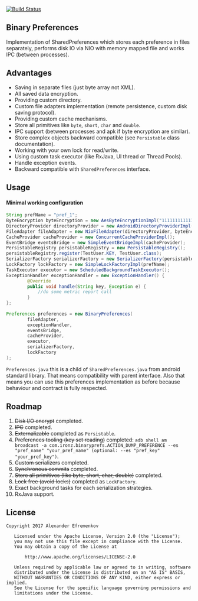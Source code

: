 [![Build Status](https://travis-ci.org/iamironz/binaryprefs.svg?branch=master)](https://travis-ci.org/iamironz/binaryprefs)

## Binary Preferences

Implementation of SharedPreferences which stores each preference in files separately, performs disk IO via NIO with memory mapped file and works IPC (between processes).

## Advantages

* Saving in separate files (just byte array not XML).
* All saved data encryption.
* Providing custom directory.
* Custom file adapters implementation (remote persistence, custom disk saving protocol).
* Providing custom cache mechanisms.
* Store all primitives like `byte`, `short`, `char` and `double`.
* IPC support (between processes and apk if byte encryption are similar).
* Store complex objects backward compatible (see `Persistable` class documentation).
* Working with your own lock for read/write.
* Using custom task executor (like RxJava, UI thread or Thread Pools).
* Handle exception events.
* Backward compatible with `SharedPreferences` interface.

## Usage

#### Minimal working configuration

```java
String prefName = "pref_1";
ByteEncryption byteEncryption = new AesByteEncryptionImpl("1111111111111111".getBytes(), "0000000000000000".getBytes());
DirectoryProvider directoryProvider = new AndroidDirectoryProviderImpl(context, prefName);
FileAdapter fileAdapter = new NioFileAdapter(directoryProvider, byteEncryption);
CacheProvider cacheProvider = new ConcurrentCacheProviderImpl();
EventBridge eventsBridge = new SimpleEventBridgeImpl(cacheProvider);
PersistableRegistry persistableRegistry = new PersistableRegistry();
persistableRegistry.register(TestUser.KEY, TestUser.class);
SerializerFactory serializerFactory = new SerializerFactory(persistableRegistry);
LockFactory lockFactory = new SimpleLockFactoryImpl(prefName);
TaskExecutor executor = new ScheduledBackgroundTaskExecutor();
ExceptionHandler exceptionHandler = new ExceptionHandler() {
        @Override
        public void handle(String key, Exception e) {
            //do some metric report call
        }
};
        
Preferences preferences = new BinaryPreferences(
        fileAdapter,
        exceptionHandler,
        eventsBridge,
        cacheProvider,
        executor,
        serializerFactory,
        lockFactory
);
```

`Preferences.java` this is a child of `SharedPreferences.java` from android standard library.
That means compatibility with parent interface. Also that means you can use this 
preferences implementation as before because behaviour and contract is fully respected.

## Roadmap

1. ~~Disk I/O encrypt~~ completed.
2. ~~IPC~~ completed.
3. ~~Externalizable~~ completed as `Persistable`.
4. ~~Preferences tooling (key set reading)~~ completed:
`adb shell am broadcast -a com.ironz.binaryprefs.ACTION_DUMP_PREFERENCE --es "pref_name" "your_pref_name" (optional: --es "pref_key" "your_pref_key")`.
5. ~~Custom serializers~~ completed.
6. ~~Synchronous commits~~ completed.
7. ~~Store all primitives (like byte, short, char, double)~~ completed.
8. ~~Lock free (avoid locks)~~ completed as `LockFactory`.
9. Exact background tasks for each serialization strategies.
10. RxJava support. 

## License
```
Copyright 2017 Alexander Efremenkov

   Licensed under the Apache License, Version 2.0 (the "License");
   you may not use this file except in compliance with the License.
   You may obtain a copy of the License at

       http://www.apache.org/licenses/LICENSE-2.0

   Unless required by applicable law or agreed to in writing, software
   distributed under the License is distributed on an "AS IS" BASIS,
   WITHOUT WARRANTIES OR CONDITIONS OF ANY KIND, either express or implied.
   See the License for the specific language governing permissions and
   limitations under the License.
```
